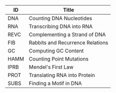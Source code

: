 | **ID**  | **Title**                                     |
|---------|-----------------------------------------------|
| DNA     | Counting DNA Nucleotides                     |
| RNA     | Transcribing DNA into RNA                    |
| REVC    | Complementing a Strand of DNA                |
| FIB     | Rabbits and Recurrence Relations             |
| GC      | Computing GC Content                         |
| HAMM    | Counting Point Mutations                     |
| IPRB    | Mendel's First Law                           |
| PROT    | Translating RNA into Protein                 |
| SUBS    | Finding a Motif in DNA                       |
